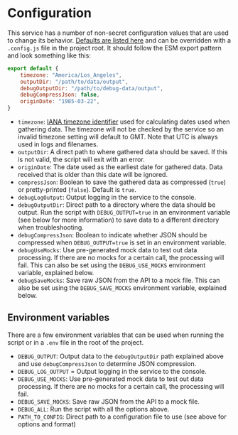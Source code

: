 # Configuration

This service has a number of non-secret configuration values that are used to change its behavior. [Defaults are listed here](https://github.com/joshcanhelp/api-getter/blob/main/src/utils/config.ts#L40) and can be overridden with a `.config.js` file in the project root. It should follow the ESM export pattern and look something like this:

```js
export default {
	timezone: "America/Los_Angeles",
	outputDir: "/path/to/data/output",
	debugOutputDir: "/path/to/debug-data/output",
	debugCompressJson: false,
	originDate: "1985-03-22",
}
```

- `timezone`: [IANA timezone identifier](https://en.wikipedia.org/wiki/List_of_tz_database_time_zones) used for calculating dates used when gathering data. The timezone will not be checked by the service so an invalid timezone setting will default to GMT. Note that UTC is always used in logs and filenames. 
- `outputDir`: A direct path to where gathered data should be saved. If this is not valid, the script will exit with an error.
- `originDate`: The date used as the earliest date for gathered data. Data received that is older than this date will be ignored.
- `compressJson`: Boolean to save the gathered data as compressed (`true`) or pretty-printed (`false`). Default is `true`.
- `debugLogOutput`: Output logging in the service to the console.
- `debugOutputDir`: Direct path to a directory where the data should be output. Run the script with `DEBUG_OUTPUT=true`  in an environment variable (see below for more information) to save data to a different directory when troubleshooting.
- `debugCompressJson`: Boolean to indicate whether JSON should be compressed when `DEBUG_OUTPUT=true`  is set in an environment variable. 
- `debugUseMocks`: Use pre-generated mock data to test out data processing. If there are no mocks for a certain call, the processing will fail. This can also be set using the `DEBUG_USE_MOCKS` environment variable, explained below.
- `debugSaveMocks`: Save raw JSON from the API to a mock file. This can also be set using the `DEBUG_SAVE_MOCKS` environment variable, explained below.

## Environment variables

There are a few environment variables that can be used when running the script or in a `.env` file in the root of the project. 

- `DEBUG_OUTPUT`: Output data to the `debugOutputDir` path explained above and use `debugCompressJson` to determine JSON compression.
- `DEBUG_LOG_OUTPUT` = Output logging in the service to the console.
- `DEBUG_USE_MOCKS`: Use pre-generated mock data to test out data processing. If there are no mocks for a certain call, the processing will fail.
- `DEBUG_SAVE_MOCKS`: Save raw JSON from the API to a mock file.
- `DEBUG_ALL`: Run the script with all the options above.
- `PATH_TO_CONFIG`: Direct path to a configuration file to use (see above for options and format)
